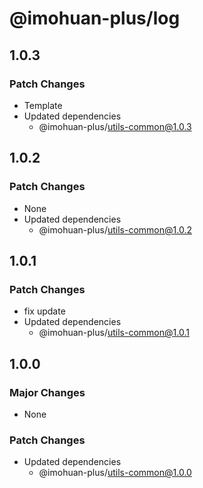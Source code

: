 # @imohuan-plus/log

## 1.0.3

### Patch Changes

- Template
- Updated dependencies
  - @imohuan-plus/utils-common@1.0.3

## 1.0.2

### Patch Changes

- None
- Updated dependencies
  - @imohuan-plus/utils-common@1.0.2

## 1.0.1

### Patch Changes

- fix update
- Updated dependencies
  - @imohuan-plus/utils-common@1.0.1

## 1.0.0

### Major Changes

- None

### Patch Changes

- Updated dependencies
  - @imohuan-plus/utils-common@1.0.0

